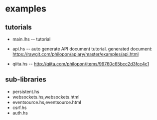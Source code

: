 examples
===

tutorials
---
* main.lhs -- tutorial
* api.hs   -- auto generate API document tutorial. generated document: https://rawgit.com/philopon/apiary/master/examples/api.html

* qiita.hs -- http://qiita.com/philopon/items/99760c65bcc2d3fcc4c1

sub-libraries
---
* persistent.hs
* websockets.hs,websockets.html
* eventsource.hs,eventsource.html
* csrf.hs
* auth.hs
